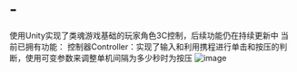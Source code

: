 # -
使用Unity实现了类魂游戏基础的玩家角色3C控制，后续功能仍在持续更新中
当前已拥有功能：
控制器Controller：实现了输入和利用携程进行单击和按压的判断，使用可变参数来调整单机间隔为多少秒时为按压
![image](https://github.com/user-attachments/assets/bff37340-8424-47f3-bb88-7b287e0686e6)
